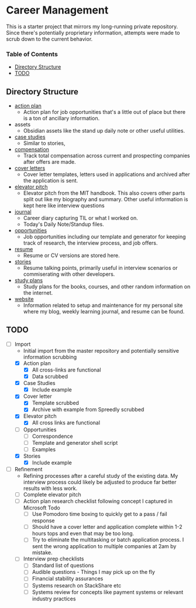 # Career Management

This is a starter project that mirrors my long-running private repository. Since there's potentially proprietary information, attempts were made to scrub down to the current behavior.

### Table of Contents

* [Directory Structure](#directory-structure)
* [TODO](#todo)

## Directory Structure

* [action plan](action%20plan/index.md)
    * Action plan for job opportunities that's a little out of place but there is a ton of ancillary information.
* assets
    * Obsidian assets like the stand up daily note or other useful utilities.
* [case studies](case%20studies/index.md)
    * Similar to stories, 
* [compensation](compensation/index.md)
    * Track total compensation across current and prospecting companies after offers are made.
* [cover letters](cover%20letters/index.md)
    * Cover letter templates, letters used in applications and archived after the application is sent.
* [elevator pitch](elevator%20pitch/index.md)
    * Elevator pitch from the MIT handbook. This also covers other parts split out like my biography and summary. Other useful information is kept here like interview questions
* [journal](journal/index.md)
    * Career diary capturing TIL or what I worked on.
    * Today's Daily Note/Standup files.
* [opportunities](opportunities/index.md)
    * Job opportunities including our template and generator for keeping track of research, the interview process, and job offers.
* [resume](resume/index.md)
    * Resume or CV versions are stored here.
* [stories](stories/index.md)
    * Resume talking points, primarily useful in interview scenarios or commiserating with other developers.
* [study plans](study%20plans/index.md)
    * Study plans for the books, courses, and other random information on the internet.
* [website](website/index.md)
    * Information related to setup and maintenance for my personal site where my blog, weekly learning journal, and resume can be found.

## TODO


* [ ] Import
    * Initial import from the master repository and potentially sensitive information scrubbing
    * [x] Action plan
        * [x] All cross-links are functional
        * [x] Data scrubbed
    * [x] Case Studies
        * [x] Include example
    * [x] Cover letter
        * [x] Template scrubbed
        * [x] Archive with example from Spreedly scrubbed
    * [x] Elevator pitch
        * [x] All cross links are functional
    * [ ] Opportunities
        * [ ] Correspondence
        * [ ] Template and generator shell script
        * [ ] Examples
    * [x] Stories
        * [x] Include example
* [ ] Refinement
    * Refining processes after a careful study of the existing data. My interview process could likely be adjusted to produce far better results with less work.
    * [ ] Complete elevator pitch
    * [ ] Action plan research checklist following concept I captured in Microsoft Todo
        * [ ] Use Pomodoro time boxing to quickly get to a pass / fail response
        * [ ] Should have a cover letter and application complete within 1-2 hours tops and even that may be too long.
        * [ ] Try to eliminate the multitasking or batch application process. I sent the wrong application to multiple companies at 2am by mistake.
    * [ ] Interview prep checklists
        * [ ] Standard list of questions
        * [ ] Audible questions - Things I may pick up on the fly
        * [ ] Financial stability assurances
        * [ ] Systems research on StackShare etc
        * [ ] Systems review for concepts like payment systems or relevant industry practices
